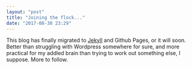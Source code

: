 ```yaml
---
layout: "post"
title: "Joining the flock..."
date: "2017-08-30 23:29"
---
```


This blog has finally migrated to [Jekyll](https://jekyllrb.com) and Github Pages, or it will soon. Better than struggling with Wordpress somewhere for sure, and more practical for my addled brain than trying to work out something else, I suppose. More to follow.
